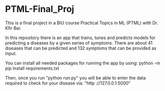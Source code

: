 # PTML-Final_Proj
This is a final project in a BIU course Practical Topics in ML (PTML) with Dr. Kfir Bar.

In this repository there is an app that trains, tunes and predicts models for predicting a diseases by a given series of symptoms.
There are about 41 diseases that can be predicted and 132 symptoms that can be provided as input.

You can install all needed packages for running the app by using:
python -m pip install requirements.txt

Then, once you run "python run.py" you will be able to enter the data required to check for your disease via: "http
://127.0.0.1:5000"
